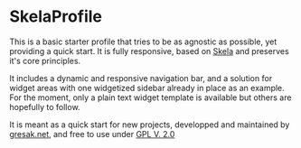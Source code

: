 SkelaProfile
============

This is a basic starter profile that tries to be as agnostic as possible, yet providing a quick start. It is fully responsive, based on [Skela](https://github.com/gresakg/Skela) and preserves it's core principles.

It includes a dynamic and responsive navigation bar, and a solution for widget areas with one widgetized sidebar already in place as an example. For the moment, only a plain text widget template is available but others are hopefully to follow.

It is meant as a quick start for new projects, developped and maintained by [gresak.net](http://gresak.net), and free to use under [GPL V. 2.0](http://www.gnu.org/licenses/gpl-2.0.html)

